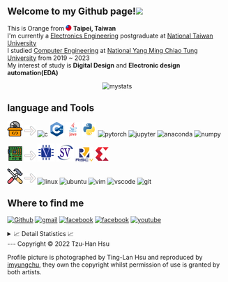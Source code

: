 ## Welcome to my Github page!<img src="https://raw.githubusercontent.com/verma-anushka/verma-anushka/master/gifs/wave.gif" width="30px"> 

<p>
This is Orange from <img src="materials/taiwan.png" width="13"/> <b>Taipei, Taiwan</b> </br> 
I'm currently a <a href="https://giee.ntu.edu.tw">Electronics Engineering</a> postgraduate  at <a href="https://www.ntu.edu.tw">National Taiwan University</a> <br>
I studied <a href="https://www.cs.nycu.edu.tw">Computer Engineering</a> at <a href="https://www.nycu.edu.tw">National Yang Ming Chiao Tung University</a> from  2019 ~ 2023<br>
My interest of study is <b>Digital Design</b> and <b>Electronic design automation(EDA)</b>
</p>

<p align="center"> <img src="https://github-stats-alpha.vercel.app/api?username=hankshyu&cc=222&tc=9ab&ic=47d&bc=000" alt="mystats" /></p>
  
## language and Tools

<img alt="software" width="35px" src="materials/software.png" /> <img  alt ="arrow" width = "26px" src="materials/white-arrow-right.png" /> <img alt="c" width="33px" src="https://cdn.jsdelivr.net/gh/devicons/devicon/icons/c/c-original.svg" />
<img alt="cpp" width="33px" src="https://github.com/devicons/devicon/blob/master/icons/cplusplus/cplusplus-original.svg" />
<img alt="java" width="33px" src="https://github.com/devicons/devicon/blob/master/icons/java/java-original-wordmark.svg" />
<img alt="python" width="33px" src="https://github.com/devicons/devicon/blob/master/icons/python/python-original.svg" />
<img alt="pytorch" width="33px" src="https://cdn.jsdelivr.net/gh/devicons/devicon/icons/pytorch/pytorch-original.svg" />
<img alt="jupyter" width="33px" src="https://cdn.jsdelivr.net/gh/devicons/devicon/icons/jupyter/jupyter-original-wordmark.svg" />
<img alt="anaconda" width="33px" src="https://cdn.jsdelivr.net/gh/devicons/devicon/icons/anaconda/anaconda-original.svg" />
<img alt="numpy" width="33px" src="https://cdn.jsdelivr.net/gh/devicons/devicon/icons/numpy/numpy-original.svg" />
<br>

<img alt="hardware" width="35px" src="materials/motherboard.png" /> <img alt ="arrow" width = "26px" src="materials/white-arrow-right.png" /> <img alt="verilog" width="40px" src="materials/verlog.svg" /> <img alt="systemverilog" width="40px" src="materials/systemverilog.svg" /> <img alt="riscv" width="40px" src="materials/riscv.png" /> <img alt="xilinx" width="33px" src="materials/xilinx.png" />
<br>

<img alt="tools" width="35px" src="materials/tools.png" /> <img  alt ="arrow" width = "26px" src="materials/white-arrow-right.png" /> <img alt="linux" width="33px" src="https://cdn.jsdelivr.net/gh/devicons/devicon/icons/linux/linux-original.svg" /> <img alt="ubuntu" width="33px" src="https://cdn.jsdelivr.net/gh/devicons/devicon/icons/ubuntu/ubuntu-plain.svg" /> <img alt="vim" width="33px" src="https://cdn.jsdelivr.net/gh/devicons/devicon/icons/vim/vim-original.svg" /> <img alt="vscode" width="33px" src="https://cdn.jsdelivr.net/gh/devicons/devicon/icons/vscode/vscode-original.svg" /> <img alt="git" width="33px" src="https://cdn.jsdelivr.net/gh/devicons/devicon/icons/git/git-plain.svg" />


## Where to find me

<a href="https://github.com/hankshyu" target="_blank"><img alt="Github" src="https://img.shields.io/badge/github-%23121011.svg?style=for-the-badge&logo=github&logoColor=white"/></a>
<a href=mailto:hankshyu@gmail.com><img alt="gmail" src="https://img.shields.io/badge/Gmail-D14836?style=for-the-badge&logo=gmail&logoColor=white" /></a>
<a href="https://www.facebook.com/profile.php?id=100002563602760" target="_blank"><img alt="facebook" src="https://img.shields.io/badge/Facebook-%231877F2.svg?style=for-the-badge&logo=Facebook&logoColor=white"/></a>
<a href="https://www.instagram.com/orange_gama/" target="_blank"><img alt="facebook" src="https://img.shields.io/badge/Instagram-%23E4405F.svg?style=for-the-badge&logo=Instagram&logoColor=white"/></a> 
<a href="https://www.youtube.com/channel/UCrfgEUP200xXLi7N46LDbNA"><img alt="youtube" src="https://img.shields.io/badge/YouTube-%23FF0000.svg?style=for-the-badge&logo=YouTube&logoColor=white" /></a>

<details>
<summary>📈 Detail Statistics 📈</summary>
<br>
My Github Stats

![](http://github-profile-summary-cards.vercel.app/api/cards/profile-details?username=hankshyu&theme=rose_pine) 

![](http://github-profile-summary-cards.vercel.app/api/cards/repos-per-language?username=hankshyu&theme=rose_pine) 
![](http://github-profile-summary-cards.vercel.app/api/cards/most-commit-language?username=hankshyu&theme=rose_pine)

</details>
---
Copyright © 2022 Tzu-Han Hsu

Profile picture is photographed by Ting-Lan Hsu and reproduced by <a href="https://github.com/imyungchu">imyungchu</a>, they own the copyright whilst permission of use is granted by both artists.
